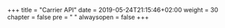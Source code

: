 +++
title = "Carrier API"
date = 2019-05-24T21:15:46+02:00
weight = 30
chapter = false
pre = "<i class='fa ela-page'></i> "
alwaysopen = false
+++

